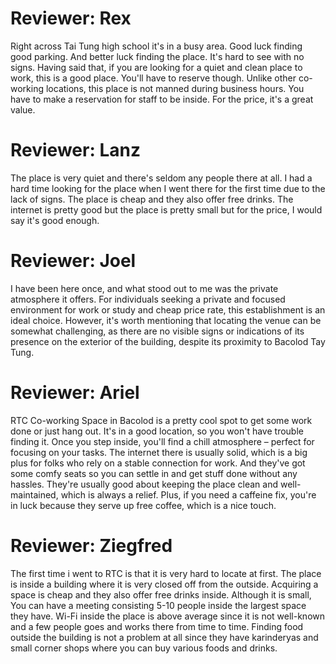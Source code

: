 # Reviewer: Rex 

Right across Tai Tung high school it's in a busy area. Good luck finding good parking. And better luck finding the place. It's hard to see with no signs. Having said that, 
if you are looking for a quiet and clean place to work, this is a good place. You'll have to reserve though. Unlike other co-working locations, this place is not manned during business hours. You have to make a reservation for staff to be inside. For the price, it's a great value. 


# Reviewer: Lanz

The place is very quiet and there's seldom any people there at all. I had a hard time looking for the place when I went there for the first time due to the lack of signs. The place is cheap and they also offer free drinks. The internet is pretty good but the place is pretty small but for the price, I would say it's good enough.


# Reviewer: Joel

I have been here once, and what stood out to me was the private atmosphere it offers. For individuals seeking a private and focused environment for work or study and cheap price rate, this establishment is an ideal choice. However, it's worth mentioning that locating the venue can be somewhat challenging, as there are no visible signs or indications of its presence on the exterior of the building, despite its proximity to Bacolod Tay Tung.

# Reviewer: Ariel

RTC Co-working Space in Bacolod is a pretty cool spot to get some work done or just hang out. It's in a good location, so you won't have trouble finding it. Once you step inside, you'll find a chill atmosphere – perfect for focusing on your tasks. The internet there is usually solid, which is a big plus for folks who rely on a stable connection for work. And they've got some comfy seats so you can settle in and get stuff done without any hassles. They're usually good about keeping the place clean and well-maintained, which is always a relief. Plus, if you need a caffeine fix, you're in luck because they serve up free coffee, which is a nice touch.

# Reviewer: Ziegfred

The first time i went to RTC is that it is very hard to locate at first. The place is inside a building where it is very closed off from the outside. Acquiring a space is cheap and they also offer free drinks inside. Although it is small, You can have a meeting consisting 5-10 people inside the largest space they have. Wi-Fi inside the place is above average since it is not well-known and a few people goes and works there from time to time. Finding food outside the building is not a problem at all since they have karinderyas and small corner shops where you can buy various foods and drinks. 